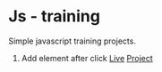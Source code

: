 # Js - training #
Simple javascript training projects.

1. Add element after click
[Live](https://onion-kamil.github.io/js-training/add-element-after-click/)
[Project](add-element-after-click/)